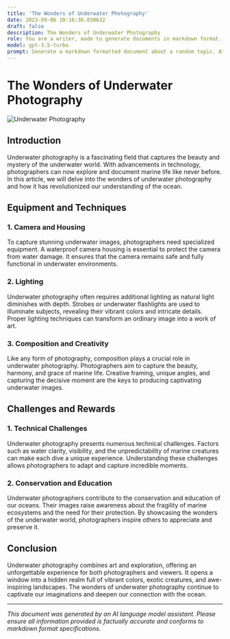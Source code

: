 ```yaml
---
title: 'The Wonders of Underwater Photography'
date: 2023-09-06 10:16:36.830632
draft: false
description: The Wonders of Underwater Photography
role: You are a writer, made to generate documents in markdown format. It is very important that all of the documents you generate are in valid markdown format.
model: gpt-3.5-turbo
prompt: Generate a markdown formatted document about a random topic. At the bottom, include a disclaimer explaining that the document was generated by you. The first line of the document should be the title. Make sure that the entire document is in proper markdown format, using a mix of various tags to make the document visually appealing.
---
```


# The Wonders of Underwater Photography

![Underwater Photography](https://example.com/underwater.jpg)

## Introduction

Underwater photography is a fascinating field that captures the beauty and mystery of the underwater world. With advancements in technology, photographers can now explore and document marine life like never before. In this article, we will delve into the wonders of underwater photography and how it has revolutionized our understanding of the ocean.

## Equipment and Techniques

### 1. Camera and Housing

To capture stunning underwater images, photographers need specialized equipment. A waterproof camera housing is essential to protect the camera from water damage. It ensures that the camera remains safe and fully functional in underwater environments.

### 2. Lighting

Underwater photography often requires additional lighting as natural light diminishes with depth. Strobes or underwater flashlights are used to illuminate subjects, revealing their vibrant colors and intricate details. Proper lighting techniques can transform an ordinary image into a work of art.

### 3. Composition and Creativity

Like any form of photography, composition plays a crucial role in underwater photography. Photographers aim to capture the beauty, harmony, and grace of marine life. Creative framing, unique angles, and capturing the decisive moment are the keys to producing captivating underwater images.

## Challenges and Rewards

### 1. Technical Challenges

Underwater photography presents numerous technical challenges. Factors such as water clarity, visibility, and the unpredictability of marine creatures can make each dive a unique experience. Understanding these challenges allows photographers to adapt and capture incredible moments.

### 2. Conservation and Education

Underwater photographers contribute to the conservation and education of our oceans. Their images raise awareness about the fragility of marine ecosystems and the need for their protection. By showcasing the wonders of the underwater world, photographers inspire others to appreciate and preserve it.

## Conclusion

Underwater photography combines art and exploration, offering an unforgettable experience for both photographers and viewers. It opens a window into a hidden realm full of vibrant colors, exotic creatures, and awe-inspiring landscapes. The wonders of underwater photography continue to captivate our imaginations and deepen our connection with the ocean.

---

*This document was generated by an AI language model assistant. Please ensure all information provided is factually accurate and conforms to markdown format specifications.*